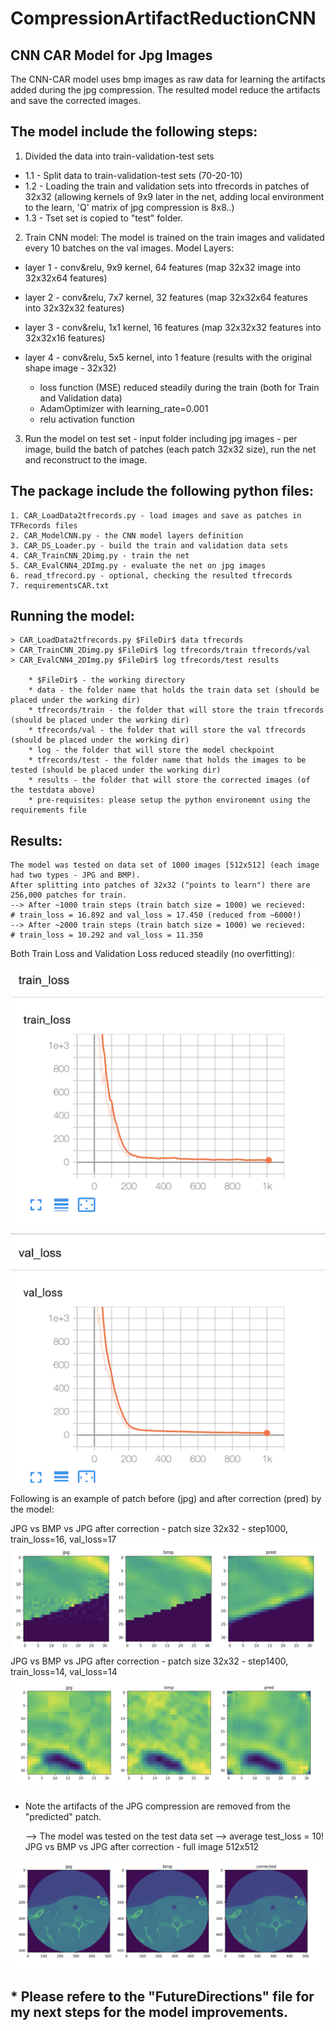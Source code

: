 # CompressionArtifactReductionCNN

## CNN CAR Model for Jpg Images 

The CNN-CAR model uses bmp images as raw data for learning the artifacts added during the jpg compression.
The resulted model reduce the artifacts and save the corrected images.

## The model include the following steps:

1. Divided the data into train-validation-test sets

- 1.1 - Split data to train-validation-test sets (70-20-10)
- 1.2 - Loading the train and validation sets into tfrecords in patches of 32x32
(allowing kernels of 9x9 later in the net, adding local environment to the learn, 'Q' matrix of jpg compression is 8x8..)
- 1.3 - Tset set is copied to "test" folder.

2. Train CNN model:
The model is trained on the train images and validated every 10 batches on the val images.
Model Layers:

  - layer 1 - conv&relu, 9x9 kernel, 64 features (map 32x32 image into 32x32x64 features)
  - layer 2 - conv&relu, 7x7 kernel, 32 features (map 32x32x64 features into 32x32x32 features)
  - layer 3 - conv&relu, 1x1 kernel, 16 features (map 32x32x32 features into 32x32x16 features)
  - layer 4 - conv&relu, 5x5 kernel, into 1 feature (results with the original shape image - 32x32)
  
	* loss function (MSE) reduced steadily during the train (both for Train and Validation data)
	* AdamOptimizer with learning_rate=0.001
	* relu activation function
	
3. Run the model on test set - input folder including jpg images - per image, build the batch of patches (each patch 32x32 size), run the net and reconstruct to the image.  


## The package include the following python files:
	1. CAR_LoadData2tfrecords.py - load images and save as patches in TFRecords files 
	2. CAR_ModelCNN.py - the CNN model layers definition
	3. CAR_DS_Loader.py - build the train and validation data sets
	4. CAR_TrainCNN_2Dimg.py - train the net
	5. CAR_EvalCNN4_2DImg.py - evaluate the net on jpg images
	6. read_tfrecord.py - optional, checking the resulted tfrecords
	7. requirementsCAR.txt

## Running the model:
	> CAR_LoadData2tfrecords.py $FileDir$ data tfrecords
	> CAR_TrainCNN_2Dimg.py $FileDir$ log tfrecords/train tfrecords/val
	> CAR_EvalCNN4_2DImg.py $FileDir$ log tfrecords/test results
	
		* $FileDir$ - the working directory
		* data - the folder name that holds the train data set (should be placed under the working dir)
		* tfrecords/train - the folder that will store the train tfrecords (should be placed under the working dir)
		* tfrecords/val - the folder that will store the val tfrecords (should be placed under the working dir)
		* log - the folder that will store the model checkpoint
		* tfrecords/test - the folder name that holds the images to be tested (should be placed under the working dir)
		* results - the folder that will store the corrected images (of the testdata above)
		* pre-requisites: please setup the python environemnt using the requirements file

## Results:
	The model was tested on data set of 1000 images [512x512] (each image had two types - JPG and BMP).
	After splitting into patches of 32x32 ("points to learn") there are 256,000 patches for train. 
	--> After ~1000 train steps (train batch size = 1000) we recieved:
	# train_loss = 16.892 and val_loss = 17.450 (reduced from ~6000!)
	--> After ~2000 train steps (train batch size = 1000) we recieved:
	# train_loss = 10.292 and val_loss = 11.350
Both Train Loss and Validation Loss reduced steadily (no overfitting):
		
![Alt text](Fig0_train_val_loss.png?raw=true "Title")	

Following is an example of patch before (jpg) and after correction (pred) by the model: 

JPG vs BMP vs JPG after correction - patch size 32x32 - step1000, train_loss=16, val_loss=17
	![Alt text](Fig1_step1000_loss17.png?raw=true "Title")
JPG vs BMP vs JPG after correction -  patch size 32x32 - step1400, train_loss=14, val_loss=14
	![Alt text](Fig2_step1480_loss14.png?raw=true "Title")
* Note the artifacts of the JPG compression are removed from the "predicted" patch.

	--> The model was tested on the test data set --> average test_loss = 10!
JPG vs BMP vs JPG after correction - full image 512x512
	
![Alt text](Figure_10_imgCorrected.png?raw=true "Title")	
	
## * Please refere to the "FutureDirections" file for my next steps for the model improvements.

